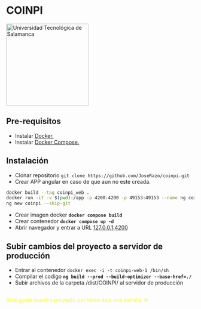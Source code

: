 # COINPI
<img src="http://www.utsalamanca.edu.mx/assets/img/pagina-principal/logouts.png" style="width: 220px;" alt="Universidad Tecnológica de Salamanca">

## Pre-requisitos

- Instalar [Docker.](https://www.docker.com/get-started)
- Instalar [Docker Compose.](https://docs.docker.com/compose/install/)

## Instalación

- Clonar repositorio `git clone https://github.com/JoseRazo/coinpi.git`
- Crear APP angular en caso de que aun no este creada.
```sh
docker build --tag coinpi_web .
docker run -it -v $(pwd):/app -p 4200:4200 -p 49153:49153 --name ng coinpi_web sh
ng new coinpi --skip-git
```

- Crear imagen docker **`docker compose build`**
- Crear contenedor **`docker compose up -d`**
- Abrir navegador y entrar a URL [127.0.0.1:4200](http://127.0.0.1:4200)

## Subir cambios del proyecto a servidor de producción

- Entrar al contenedor `docker exec -i -t coinpi-web-1 /bin/sh`
- Compilar el codigo **`ng build --prod --build-optimizer --base-href=./`**
- Subir archivos de la carpeta /dist/COINPI/ al servidor de producción

##
<p style="color:yellow">Si te gusta nuestro proyecto por favor deja una estrella ☆<p>